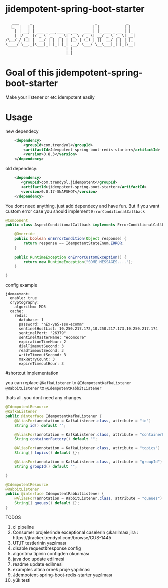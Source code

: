 # jidempotent-spring-boot-starter

````
   ___     _                            _             _   
  |_  |   | |                          | |           | |  
    | | __| | ___ _ __ ___  _ __   ___ | |_ ___ _ __ | |_ 
    | |/ _` |/ _ \ '_ ` _ \| '_ \ / _ \| __/ _ \ '_ \| __|
/\__/ / (_| |  __/ | | | | | |_) | (_) | ||  __/ | | | |_ 
\____/ \__,_|\___|_| |_| |_| .__/ \___/ \__\___|_| |_|\__|
                           | |                            
                           |_|                            
````

# Goal of this jidempotent-spring-boot-starter

Make your listener or etc idempotent easily

# Usage
new dependecy

```xml
    <dependency>
        <groupId>com.trendyol</groupId>
        <artifactId>Jdempotent-spring-boot-redis-starter</artifactId>
        <version>0.8.3</version>
    </dependency>
```

old dependecy:
```xml
    <dependency>
       <groupId>com.trendyol.jidempotent</groupId>
       <artifactId>jidempotent-spring-boot-starter</artifactId>
       <version>0.0.17-SNAPSHOT</version>
    </dependency>
```

You dont need anything, just add dependecy and have fun.
But if you want custom error case you should implement `ErrorConditionalCallback` 


```java
@Component
public class AspectConditionalCallback implements ErrorConditionalCallback {

    @Override
    public boolean onErrorCondition(Object response) {
        return response == IdempotentStateEnum.ERROR;
    }
    
    public RuntimeException onErrorCustomException() {
        return new RuntimeException("SOME MESSAGES....");
    }

}
```
config example
```
jdempotent:
  enable: true
  cryptography:
    algorithm: MD5
  cache:
    redis:
      database: 1
      password: "nEx-ya5-sso-ecomm"
      sentinelHostList: 10.250.217.172,10.250.217.173,10.250.217.174
      sentinelPort: "26379"
      sentinelMasterName: "ecomcore"
      expirationTimeHour: 2
      dialTimeoutSecond: 3
      readTimeoutSecond: 3
      writeTimeoutSecond: 3
      maxRetryCount: 3
      expireTimeoutHour: 3
```

#shortcut implementation

you can replace 
`@KafkaListener` to `@IdempotentKafkaListener`
`@RabbitListener` to `@IdempotentRabbitListener`

thats all. you dont need any changes.

```java
@IdempotentResource
@KafkaListener
public @interface IdempotentKafkaListener {
    @AliasFor(annotation = KafkaListener.class, attribute = "id")
    String id() default "";

    @AliasFor(annotation = KafkaListener.class, attribute = "containerFactory")
    String containerFactory() default "";

    @AliasFor(annotation = KafkaListener.class, attribute = "topics")
    String[] topics() default {};

    @AliasFor(annotation = KafkaListener.class, attribute = "groupId")
    String groupId() default "";

}
```

```java
@IdempotentResource
@RabbitListener
public @interface IdempotentRabbitListener {
    @AliasFor(annotation = RabbitListener.class, attribute = "queues")
    String[] queues() default {};
}
```
TODOS
<ol>
<li>ci pipeline</li>
<li>Consumer projelerinde exceptional caselerin çıkarılması jira : https://jtracker.trendyol.com/browse/CUS-1445</li>
<li>UT,IT testlerinin yazılması</li>
<li>disable request&response config</li>
<li>algoritma tipinin configden okunması</li>
<li>java doc update edilmesi</li>
<li>readme update edilmesi</li>
<li>examples altına örnek proje yapılması</li>
<li>Jdempotent-spring-boot-redis-starter yazılması</li>
<li>yük testi</li>
</ol>